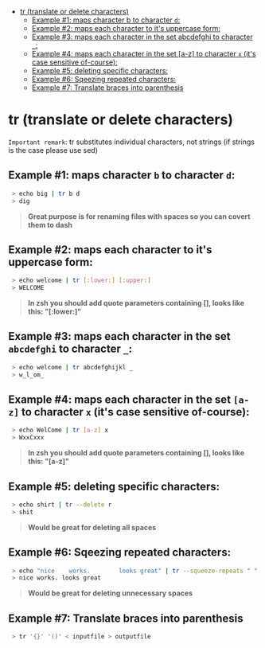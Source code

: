 <!--ts-->
   * [tr (translate or delete characters)](#tr-translate-or-delete-characters)
      * [Example #1: maps character b to character <code>d</code>:](#example-1-maps-character-b-to-character-d)
      * [Example #2: maps each character to it's uppercase form:](#example-2-maps-each-character-to-its-uppercase-form)
      * [Example #3: maps each character in the set abcdefghi to character <code>_</code>:](#example-3-maps-each-character-in-the-set-abcdefghi-to-character-_)
      * [Example #4: maps each character in the set [a-z] to character <code>x</code> (it's case sensitive of-course):](#example-4-maps-each-character-in-the-set-a-z-to-character-x-its-case-sensitive-of-course)
      * [Example #5: deleting specific characters:](#example-5-deleting-specific-characters)
      * [Example #6: Sqeezing repeated characters:](#example-6-sqeezing-repeated-characters)
      * [Example #7: Translate braces into parenthesis](#example-7-translate-braces-into-parenthesis)

<!-- Added by: gil_diy, at: 2019-01-03T18:55+02:00 -->

<!--te-->

# tr (translate or delete characters)

`Important remark`: tr substitutes individual characters, not strings (if strings is the case please use sed)

## Example #1: maps character `b` to character `d`:
```bash
 > echo big | tr b d
 > dig
```
> **Great purpose is for renaming files with spaces so you can covert them to dash**

## Example #2: maps each character to it's uppercase form:
```bash
 > echo welcome | tr [:lower:] [:upper:]
 > WELCOME
```
> **In zsh you should add quote parameters containing [], looks like this: "[:lower:]"**

## Example #3: maps each character in the set `abcdefghi` to character `_`:
```bash
 > echo welcome | tr abcdefghijkl _
 > w_l_om_
```

## Example #4: maps each character in the set `[a-z]` to character `x` (it's case sensitive of-course):
```bash
 > echo WelCome | tr [a-z] x
 > WxxCxxx
```
> **In zsh you should add quote parameters containing [], looks like this: "[a-z]"**

## Example #5: deleting specific characters:
```bash
 > echo shirt | tr --delete r
 > shit
```
> **Would be great for deleting all spaces**

## Example #6: Sqeezing repeated characters:
```bash
 > echo "nice    works.        looks great" | tr --squeeze-repeats " "
 > nice works. looks great
```
> **Would be great for deleting unnecessary spaces**

## Example #7: Translate braces into parenthesis

```bash
 > tr '{}' '()' < inputfile > outputfile
```
